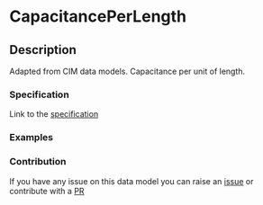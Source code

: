 # CapacitancePerLength

## Description 

Adapted from CIM data models. Capacitance per unit of length.
### Specification

Link to the [specification](https://smart-data-models.github.io/dataModel.EnergyCIM/CapacitancePerLength/doc/spec.md)
### Examples
### Contribution

 If you have any issue on this data model you can raise an [issue](https://github.com/smart-data-models/dataModel.EnergyCIM/issues)  or contribute with a [PR](https://github.com/smart-data-models/dataModel.EnergyCIM/pulls)